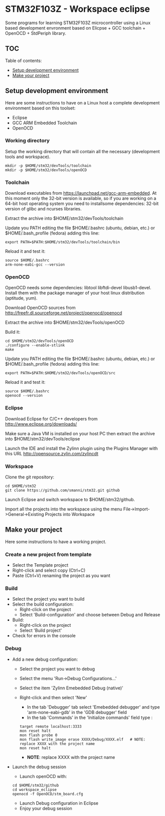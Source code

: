 STM32F103Z - Workspace eclipse
============================

Some programs for learning STM32F103Z microcontroller using a Linux based development envronment based on Elicpse + GCC toolchain + OpenOCD + StdPeriph library.


TOC
---

Table of contents:
* [Setup development environment](#setup-development-environment)
* [Make your project](#make-your-project)


Setup development environment
-----------------------------

Here are some instructions to have on a Linux host a complete development environment based on this toolset:

* Eclipse
* GCC ARM Embedded Toolchain
* OpenOCD

### Working directory
Setup the working directory that will contain all the necessary (development tools and workspace).

  ```
  mkdir -p $HOME/stm32/devTools/toolchain
  mkdir -p $HOME/stm32/devTools/openOCD
  ```

### Toolchain
Download executables from https://launchpad.net/gcc-arm-embedded.
At this moment only the 32-bit version is available, so if you are working on a 64-bit host operating system you need 
to installsome dependencies: 32-bit version of glibc and ncurses libraries.

Extract the archive into $HOME/stm32/devTools/toolchain

Update you PATH editing the file $HOME/.bashrc (ubuntu, debian, etc.) or $HOME/.bash_profile (fedora) adding this line:

  ```
  export PATH=$PATH:$HOME/stm32/devTools/toolchain/bin
  ```
  
Reload it and test it:

  ```
  source $HOME/.bashrc
  arm-none-eabi-gcc --version
  ```

### OpenOCD
OpenOCD needs some dependencies: libtool libftdi-devel libusb1-devel. 
Install them with the package manager of your host linux distribution (aptitude, yum).

Download OpenOCD sources from http://freefr.dl.sourceforge.net/project/openocd/openocd

Extract the archive into $HOME/stm32/devTools/openOCD

Build it:
  ```
  cd $HOME/stm32/devTools/openOCD
  ./configure --enable-stlink
  make
  ```

Update you PATH editing the file $HOME/.bashrc (ubuntu, debian, etc.) or $HOME/.bash_profile (fedora) adding this line:

  ```
  export PATH=$PATH:$HOME/stm32/devTools/openOCD/src
  ```
  
Reload it and test it:

  ```
  source $HOME/.bashrc
  openocd --version
  ```

### Eclipse
Download Eclipse for C/C++ developers from http://www.eclipse.org/downloads/

Make sure a Java VM is installed on your host PC then extract the archive into $HOME/stm32/devTools/eclipse

Launch the IDE and install the Zylinn plugin using the Plugins Manager with this URL http://opensource.zylin.com/zylincdt

### Workspace
Clone the git repository:
  ```
  cd $HOME/stm32
  git clone https://github.com/smanni/stm32.git github
  ```
  
Launch Eclipse and switch workspace to $HOME/stm32/github.

Import all the projects into the workspace using the menu File->Import->General->Existing Projects into Workspace

Make your project
-----------------

Here some instructions to have a working project.

### Create a new project from template
* Select the Template project
* Right-click and select copy (Ctrl+C)
* Paste (Ctrl+V) renaming the project as you want


### Build
* Select the project you want to build
* Select the build configuration:
  * Right-click on the project
  * Select 'Build-configuration' and choose between Debug and Release
* Build: 
  * Right-click on the project
  * Select 'Build project'
* Check for errors in the console

### Debug
* Add a new debug configuration:
  * Select the project you want to debug
  * Select the menu 'Run->Debug Configurations...' 
  * Select the item 'Zylinn Emebedded Debug (native)'
  * Right-click and then select 'New'
    * In the tab 'Debugger' tab select 'Emebedded debugger' and type 'arm-none-eabi-gdb' in the 'GDB debugger' field
    * In the tab 'Commands' in the 'Initialize commands' field type :

    ```
    target remote localhost:3333
    mon reset halt 
    mon flash probe 0
    mon flash write_image erase XXXX/Debug/XXXX.elf   # NOTE: replace XXXX with the project name
    mon reset halt
    ```

    * __NOTE__: replace XXXX with the project name
    
* Launch the debug session
  * Launch openOCD with:
  
  ```
  cd $HOME/stm32/github
  cd workspace_eclipse
  openocd -f OpenOCD/stm_board.cfg 
  ```
  
  * Launch Debug configuration in Eclipse
  * Enjoy your debug session
